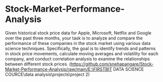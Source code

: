 # Stock-Market-Performance-Analysis
Given historical stock price data for Apple, Microsoft, Netflix and Google over the past three months, your task is to analyze and compare the performance of these companies in the stock market using various data science techniques. Specifically, the goal is to identify trends and patterns in stock price movements, calculate moving averages and volatility for each company, and conduct correlation analysis to examine the relationships between different stock prices.
(https://github.com/snehapangare/Stock-Market-Performance-Analysis/raw/main/E:\FIRSTBIT DATA SCIENCE COURCE\data analysis\projects\project 2)
